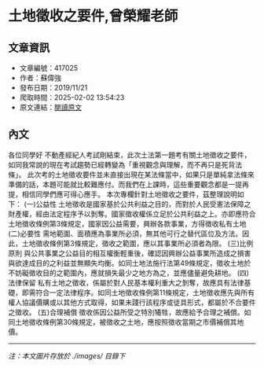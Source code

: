 # 土地徵收之要件,曾榮耀老師

## 文章資訊
- 文章編號：417025
- 作者：蘇偉強
- 發布日期：2019/11/21
- 爬取時間：2025-02-02 13:54:23
- 原文連結：[閱讀原文](https://real-estate.get.com.tw/Columns/detail.aspx?no=417025)

## 內文
各位同學好
不動產經紀人考試剛結束，此次土法第一題考有關土地徵收之要件，如同我常說的現在考試趨勢已經轉變為「重視觀念與理解，而不再只是死背法條」。
此次考的土地徵收要件並未直接出現在某法條當中，如果只是單純拿法條來準備的話，本題可能就比較難應付。而我們在上課時，這些重要觀念都是一提再提，相信同學們應可得心應手。
本次專欄針對土地徵收之要件，茲整理說明如下：
(一)公益性
土地徵收是國家基於公共利益之目的，而對於人民受憲法保障之財產權，經由法定程序予以剝奪。國家徵收權係立足於公共利益之上。亦即應符合土地徵收條例第3條規定，國家因公益需要，興辦各款事業，方得徵收私有土地
(二)必要性
需地範圍、面積應為事業所必須，無其他可行之替代區位及方法。因此，土地徵收條例第3條規定，徵收之範圍，應以其事業所必須者為限。
(三)比例原則
與公共事業之公益目的相互權衡輕重後，確認因興辦公益事業所造成之損害與欲達成目的之利益並無顯失均衡。如同土地法施行法第49條規定，徵收土地於不妨礙徵收目的之範圍內，應就損失最少之地方為之，並應儘量避免耕地。
(四)法律保留
私有土地之徵收，係屬於對人民基本權利重大之剝奪，故應具有法律基礎，即需符合一定法律程序。如同土地徵收條例第11條規定，土地徵收應先與所有權人協議價購或以其他方式取得，如果未踐行該程序或徒具形式，都屬於不合要件之徵收。
(五)合理補償
徵收係因公益所受之特別犧牲，故應給予合理之補償。如同土地徵收條例第30條規定，被徵收之土地，應按照徵收當期之市價補償其地價。

---
*注：本文圖片存放於 ./images/ 目錄下*
